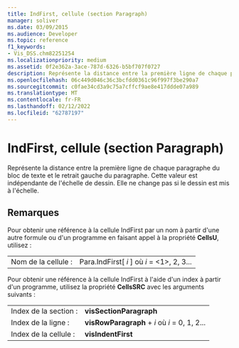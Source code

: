 ```yaml
---
title: IndFirst, cellule (section Paragraph)
manager: soliver
ms.date: 03/09/2015
ms.audience: Developer
ms.topic: reference
f1_keywords:
- Vis_DSS.chm82251254
ms.localizationpriority: medium
ms.assetid: 0f2e362a-3ace-787d-6326-b5bf707f0727
description: Représente la distance entre la première ligne de chaque paragraphe du bloc de texte et le retrait gauche du paragraphe. Cette valeur est indépendante de l'échelle de dessin. Elle ne change pas si le dessin est mis à l'échelle.
ms.openlocfilehash: 06c449d046c36c3bcfdd0361c96f997f3be290a7
ms.sourcegitcommit: c0fae34cd3a9c75a7cffcf9ae8e417ddde07a989
ms.translationtype: MT
ms.contentlocale: fr-FR
ms.lasthandoff: 02/12/2022
ms.locfileid: "62787197"
---
```

# <a name="indfirst-cell-paragraph-section"></a>IndFirst, cellule (section Paragraph)

Représente la distance entre la première ligne de chaque paragraphe du bloc de texte et le retrait gauche du paragraphe. Cette valeur est indépendante de l'échelle de dessin. Elle ne change pas si le dessin est mis à l'échelle.
  
## <a name="remarks"></a>Remarques

Pour obtenir une référence à la cellule IndFirst par un nom à partir d'une autre formule ou d'un programme en faisant appel à la propriété **CellsU**, utilisez : 
  
|||
|:-----|:-----|
| Nom de la cellule :  <br/> | Para.IndFirst[  *i*  ] où  *i*  = <1>, 2, 3... |
   
Pour obtenir une référence à la cellule IndFirst à l'aide d'un index à partir d'un programme, utilisez la propriété **CellsSRC** avec les arguments suivants : 
  
|||
|:-----|:-----|
| Index de la section :  <br/> |**visSectionParagraph** <br/> |
| Index de la ligne :  <br/> |**visRowParagraph** +   *i* où *i* = 0, 1, 2... |
| Index de la cellule :  <br/> |**visIndentFirst** <br/> |
   

